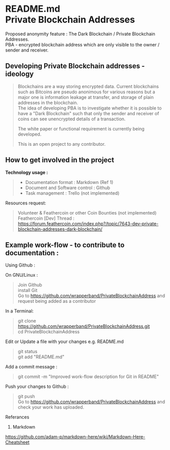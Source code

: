README.md  
Private Blockchain Addresses   
============================  
Proposed anonymity feature : The Dark Blockchain / Private Blockchain Addresses.  
PBA - encrypted blockchain address which are only visible to the owner / sender and receiver.  
  
Developing Private Blockchain addresses - ideology  
--------------------------------------------------  
> Blockchains are a way storing encrypted data. Current blockchains such as Bitcoins are pseudo anonimous for various reasons but a major one is information leakage at transfer, and storage of plain addresses in the blockchain.  
> The idea of developing PBA is to investigate whether it is possible to have a "Dark Blockchain" such that only the sender and receiver of coins can see unencrypted details of a transaction.  
>  
> The white paper or functional requirement is currently being developed.  
>  
> This is an open project to any contributor.  
  
How to get involved in the project  
----------------------------------  
**__Technology usage :__**    
>  * Documentation format : Markdown  (Ref 1)
>  * Document and Software control : Github   
>  * Task management : Trello (not implemented)  

Resources request:  
> Volunteer & Feathercoin or other Coin Bounties (not implemented)  
> Feathercoin [Dev] Thread :   
> https://forum.feathercoin.com/index.php?/topic/7643-dev-private-blockchain-addresses-dark-blockchain/  
  
Example work-flow - to contribute to documentation :  
-------------------  
Using Github :  

On GNU/Linux :  
> Join Github  
> install Git  
> Go to https://github.com/wrapperband/PrivateBlockchainAddress and request being added as a contributor  
  
In a Terminal:  
> git clone https://github.com/wrapperband/PrivateBlockchainAddress.git  
> cd PrivateBlockchainAddress  
  
Edit or Update a file with your changes e.g. README.md  
> git status  
> git add "README.md"  
  
Add a commit message :  
> git commit -m "Improved work-flow description for Git in README"  
  
Push your changes to Github :  
> git push  
> Go to https://github.com/wrapperband/PrivateBlockchainAddress and check your work has uploaded.  

Referances  
1. Markdown  

https://github.com/adam-p/markdown-here/wiki/Markdown-Here-Cheatsheet
  